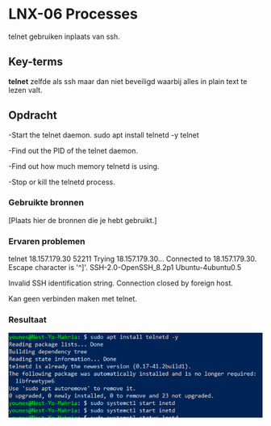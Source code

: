# LNX-06 Processes
telnet gebruiken inplaats van ssh.

## Key-terms
**telnet** zelfde als ssh maar dan niet beveiligd waarbij alles in plain text te lezen valt.  


## Opdracht
-Start the telnet daemon.
sudo apt install telnetd -y
telnet


-Find out the PID of the telnet daemon.


-Find out how much memory telnetd is using.


-Stop or kill the telnetd process.



### Gebruikte bronnen
[Plaats hier de bronnen die je hebt gebruikt.]

### Ervaren problemen
telnet 18.157.179.30 52211
Trying 18.157.179.30...
Connected to 18.157.179.30.
Escape character is '^]'.
SSH-2.0-OpenSSH_8.2p1 Ubuntu-4ubuntu0.5

Invalid SSH identification string.
Connection closed by foreign host.

Kan geen verbinden maken met telnet.

### Resultaat
![resultaat](/00_includes/LNX-06-resultaat.png "resultaat")
